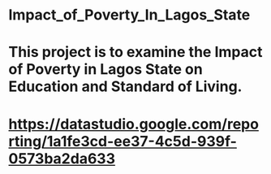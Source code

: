 # Impact_of_Poverty_In_Lagos_State

# This project is to examine the Impact of Poverty in Lagos State on Education and Standard of Living. 

# https://datastudio.google.com/reporting/1a1fe3cd-ee37-4c5d-939f-0573ba2da633
